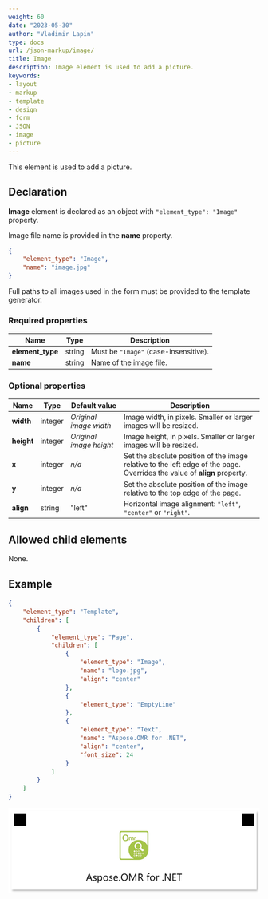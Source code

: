 ```yaml
---
weight: 60
date: "2023-05-30"
author: "Vladimir Lapin"
type: docs
url: /json-markup/image/
title: Image
description: Image element is used to add a picture.
keywords:
- layout
- markup
- template
- design
- form
- JSON
- image
- picture
---
```


This element is used to add a picture.

## Declaration

**Image** element is declared as an object with `"element_type": "Image"` property.

Image file name is provided in the **name** property.

```json
{
	"element_type": "Image",
	"name": "image.jpg"
}
```

Full paths to all images used in the form must be provided to the template generator.

### Required properties

Name | Type | Description
---- | ---- | -----------
**element_type** | string | Must be `"Image"` (case-insensitive).
**name** | string | Name of the image file.

### Optional properties

Name | Type | Default value | Description
---- | ---- | ------------- | -----------
**width** | integer | _Original image width_ | Image width, in pixels. Smaller or larger images will be resized.
**height** | integer | _Original image height_ | Image height, in pixels. Smaller or larger images will be resized.
**x** | integer | _n/a_ | Set the absolute position of the image relative to the left edge of the page.<br />Overrides the value of **align** property.
**y** | integer | _n/a_ | Set the absolute position of the image relative to the top edge of the page.
**align** | string | "left" | Horizontal image alignment: `"left"`, `"center"` or `"right"`.

## Allowed child elements

None.

## **Example**

```json
{
	"element_type": "Template",
	"children": [
		{
			"element_type": "Page",
			"children": [
				{
					"element_type": "Image",
					"name": "logo.jpg",
					"align": "center"
				},
				{
					"element_type": "EmptyLine"
				},
				{
					"element_type": "Text",
					"name": "Aspose.OMR for .NET",
					"align": "center",
					"font_size": 24
				}
			]
		}
	]
}
```

![Image](image.png)
